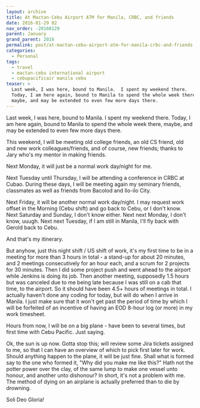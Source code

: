 ```yaml
---
layout: archive
title: At Mactan-Cebu Airport ATM for Manila, CRBC, and friends
date: 2016-01-29 02
nav_order: -20160129
parent: January
grand_parent: 2016
permalink: post/at-mactan-cebu-airport-atm-for-manila-crbc-and-friends
categories:
  - Personal
tags:
  - travel
  - mactan-cebu international airport
  - cebupacificair manila cebu
teaser: >
  Last week, I was here, bound to Manila.  I spent my weekend there.
  Today, I am here again, bound to Manila to spend the whole week there,
  maybe, and may be extended to even few more days there.
---
```


Last week, I was here, bound to Manila.  I spent my weekend there.  Today, I am here again, bound to Manila to spend the whole week there, maybe, and may be extended to even few more days there.

This weekend, I will be meeting old college friends, an old CS friend, old and new work colleagues/friends, and of course, new friends; thanks to Jary who's my mentor in making friends.

Next Monday, it will just be a normal work day/night for me.

Next Tuesday until Thursday, I will be attending a conference in CRBC at Cubao.  During these days, I will be meeting again my seminary friends, classmates as well as friends from Bacolod and Ilo-ilo City.

Next Friday, it will be another normal work day/night.  I may request work offset in the Morning (Cebu shift) and go back to Cebu, or I don't know.  Next Saturday and Sunday, I don't know either.  Next next Monday, I don't know, uuugh.  Next next Tuesday, if I am still in Manila, I'll fly back with Gerold back to Cebu.

And that's my itinerary.

But anyhow, just this night shift / US shift of work, it's my first time to be in a meeting for more than 3 hours in total - a stand-up for about 20 minutes, and 2 meetings consecutively for an hour each, and a scrum for 2 projects for 30 minutes.  Then I did some project push and went ahead to the airport while Jenkins is doing its job.  Then another meeting, supposedly 1.5 hours but was canceled due to me being late because I was still on a cab that time, to the airport.  So it should have been 4.5+ hours of meetings in total.  I actually haven't done any coding for today, but will do when I arrive in Manila.  I just make sure that it won't get past the period of time by which I will be forfeited of an incentive of having an EOD 8-hour log (or more) in my work timesheet.

Hours from now, I will be on a big plane - have been to several times, but first time with Cebu Pacific.  Just saying.

Ok, the sun is up now. Gotta stop this; will review some Jira tickets assigned to me, so that I can have an overview of which to pick first later for work.  Should anything happen to the plane, it will be just fine.  Shall what is formed say to the one who formed it, "Why did you make me like this?"  Hath not the potter power over the clay, of the same lump to make one vessel unto honour, and another unto dishonour?  In short, it's not a problem with me.  The method of dying on an airplane is actually preferred than to die by drowning.

Soli Deo Gloria!
